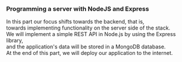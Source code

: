 ### Programming a server with NodeJS and Express

In this part our focus shifts towards the backend, that is,\
towards implementing functionality on the server side of the stack.\
We will implement a simple REST API in Node.js by using the Express library,\
and the application's data will be stored in a MongoDB database.\
At the end of this part, we will deploy our application to the internet.